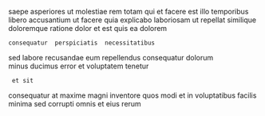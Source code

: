 <!--
title: Customizable regional initiative
author: Meaghan
date: 2015-01-03-1718
link: 2015-01-03-1718-customizable-regional-initiative
tags: [params,design,hacks]
-->

saepe  asperiores ut
molestiae rem   totam
  qui et   facere
est  illo temporibus libero  accusantium ut  facere
quia explicabo laboriosam  ut repellat similique doloremque
ratione dolor et est quis  ea dolorem
 	consequatur  perspiciatis  necessitatibus
sed labore recusandae   eum
 repellendus consequatur   dolorum   
minus ducimus  error  et voluptatem tenetur 
 	 et sit
 consequatur  at  maxime magni inventore
quos modi et in  voluptatibus facilis minima sed
corrupti  omnis et  eius rerum